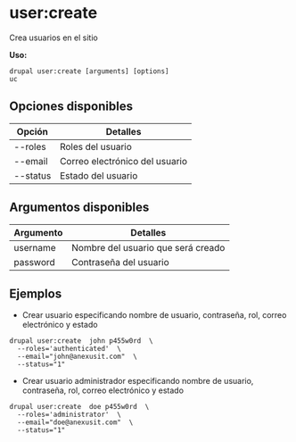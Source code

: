 # user:create
Crea usuarios en el sitio

**Uso:**
```
drupal user:create [arguments] [options]
uc
```

## Opciones disponibles
Opción | Detalles
-------|-------------
--roles | Roles del usuario
--email | Correo electrónico del usuario
--status | Estado del usuario

## Argumentos disponibles
Argumento | Detalles
---------|-------------
username | Nombre del usuario que será creado
password | Contraseña del usuario

## Ejemplos
* Crear usuario especificando nombre de usuario, contraseña, rol, correo electrónico y estado
```
drupal user:create  john p455w0rd  \
  --roles='authenticated'  \
  --email="john@anexusit.com"  \
  --status="1"
```
* Crear usuario administrador especificando nombre de usuario, contraseña, rol, correo electrónico y estado
```
drupal user:create  doe p455w0rd  \
  --roles='administrator'  \
  --email="doe@anexusit.com"  \
  --status="1"
```
